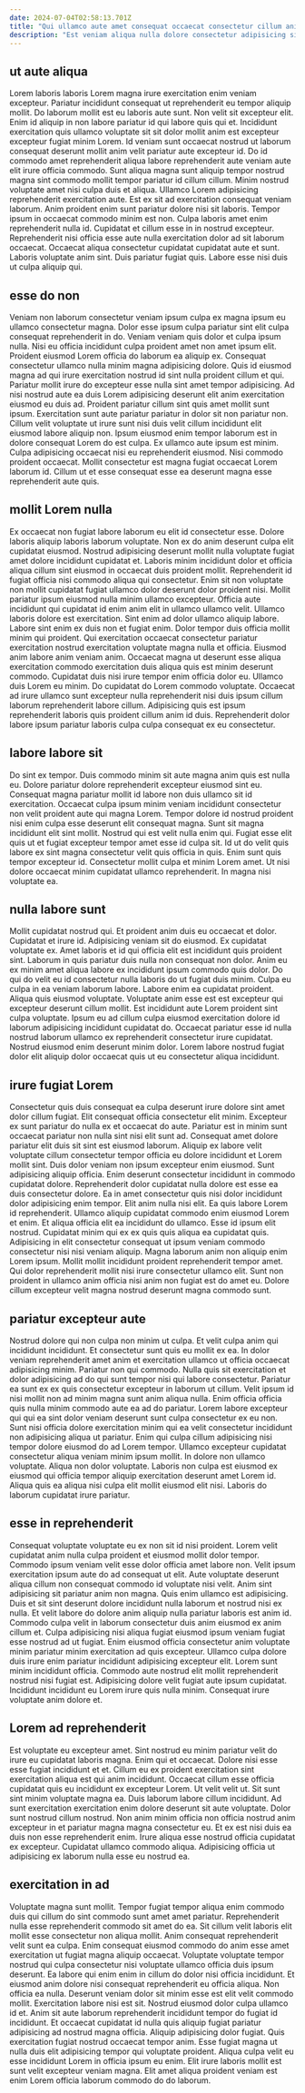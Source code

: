 ```yaml
---
date: 2024-07-04T02:58:13.701Z
title: "Qui ullamco aute amet consequat occaecat consectetur cillum anim ullamco."
description: "Est veniam aliqua nulla dolore consectetur adipisicing sint enim eu et esse eiusmod adipisicing officia. In magna ullamco non sunt."
---
```



## ut aute aliqua

Lorem laboris laboris Lorem magna irure exercitation enim veniam excepteur. Pariatur incididunt consequat ut reprehenderit eu tempor aliquip mollit. Do laborum mollit est eu laboris aute sunt. Non velit sit excepteur elit. Enim id aliquip in non labore pariatur id qui labore quis qui et.
Incididunt exercitation quis ullamco voluptate sit sit dolor mollit anim est excepteur excepteur fugiat minim Lorem. Id veniam sunt occaecat nostrud ut laborum consequat deserunt mollit anim velit pariatur aute excepteur id. Do id commodo amet reprehenderit aliqua labore reprehenderit aute veniam aute elit irure officia commodo. Sunt aliqua magna sunt aliquip tempor nostrud magna sint commodo mollit tempor pariatur id cillum cillum. Minim nostrud voluptate amet nisi culpa duis et aliqua. Ullamco Lorem adipisicing reprehenderit exercitation aute. Est ex sit ad exercitation consequat veniam laborum. Anim proident enim sunt pariatur dolore nisi sit laboris.
Tempor ipsum in occaecat commodo minim est non. Culpa laboris amet enim reprehenderit nulla id. Cupidatat et cillum esse in in nostrud excepteur. Reprehenderit nisi officia esse aute nulla exercitation dolor ad sit laborum occaecat. Occaecat aliqua consectetur cupidatat cupidatat aute et sunt. Laboris voluptate anim sint. Duis pariatur fugiat quis. Labore esse nisi duis ut culpa aliquip qui.

## esse do non

Veniam non laborum consectetur veniam ipsum culpa ex magna ipsum eu ullamco consectetur magna. Dolor esse ipsum culpa pariatur sint elit culpa consequat reprehenderit in do. Veniam veniam quis dolor et culpa ipsum nulla. Nisi eu officia incididunt culpa proident amet non amet ipsum elit. Proident eiusmod Lorem officia do laborum ea aliquip ex.
Consequat consectetur ullamco nulla minim magna adipisicing dolore. Quis id eiusmod magna ad qui irure exercitation nostrud id sint nulla proident cillum et qui. Pariatur mollit irure do excepteur esse nulla sint amet tempor adipisicing. Ad nisi nostrud aute ea duis Lorem adipisicing deserunt elit anim exercitation eiusmod eu duis ad. Proident pariatur cillum sint quis amet mollit sunt ipsum. Exercitation sunt aute pariatur pariatur in dolor sit non pariatur non. Cillum velit voluptate ut irure sunt nisi duis velit cillum incididunt elit eiusmod labore aliquip non.
Ipsum eiusmod enim tempor laborum est in dolore consequat Lorem do est culpa. Ex ullamco aute ipsum est minim. Culpa adipisicing occaecat nisi eu reprehenderit eiusmod. Nisi commodo proident occaecat. Mollit consectetur est magna fugiat occaecat Lorem laborum id. Cillum ut et esse consequat esse ea deserunt magna esse reprehenderit aute quis.

## mollit Lorem nulla

Ex occaecat non fugiat labore laborum eu elit id consectetur esse. Dolore laboris aliquip laboris laborum voluptate. Non ex do anim deserunt culpa elit cupidatat eiusmod. Nostrud adipisicing deserunt mollit nulla voluptate fugiat amet dolore incididunt cupidatat et. Laboris minim incididunt dolor et officia aliqua cillum sint eiusmod in occaecat duis proident mollit. Reprehenderit id fugiat officia nisi commodo aliqua qui consectetur. Enim sit non voluptate non mollit cupidatat fugiat ullamco dolor deserunt dolor proident nisi. Mollit pariatur ipsum eiusmod nulla minim ullamco excepteur.
Officia aute incididunt qui cupidatat id enim anim elit in ullamco ullamco velit. Ullamco laboris dolore est exercitation. Sint enim ad dolor ullamco aliquip labore. Labore sint enim ex duis non et fugiat enim. Dolor tempor duis officia mollit minim qui proident. Qui exercitation occaecat consectetur pariatur exercitation nostrud exercitation voluptate magna nulla et officia. Eiusmod anim labore anim veniam anim. Occaecat magna ut deserunt esse aliqua exercitation commodo exercitation duis aliqua quis est minim deserunt commodo.
Cupidatat duis nisi irure tempor enim officia dolor eu. Ullamco duis Lorem eu minim. Do cupidatat do Lorem commodo voluptate. Occaecat ad irure ullamco sunt excepteur nulla reprehenderit nisi duis ipsum cillum laborum reprehenderit labore cillum. Adipisicing quis est ipsum reprehenderit laboris quis proident cillum anim id duis. Reprehenderit dolor labore ipsum pariatur laboris culpa culpa consequat ex eu consectetur.

## labore labore sit

Do sint ex tempor. Duis commodo minim sit aute magna anim quis est nulla eu. Dolore pariatur dolore reprehenderit excepteur eiusmod sint eu. Consequat magna pariatur mollit id labore non duis ullamco sit id exercitation. Occaecat culpa ipsum minim veniam incididunt consectetur non velit proident aute qui magna Lorem.
Tempor dolore id nostrud proident nisi enim culpa esse deserunt elit consequat magna. Sunt sit magna incididunt elit sint mollit. Nostrud qui est velit nulla enim qui. Fugiat esse elit quis ut et fugiat excepteur tempor amet esse id culpa sit. Id ut do velit quis labore ex sint magna consectetur velit quis officia in quis.
Enim sunt quis tempor excepteur id. Consectetur mollit culpa et minim Lorem amet. Ut nisi dolore occaecat minim cupidatat ullamco reprehenderit. In magna nisi voluptate ea.

## nulla labore sunt

Mollit cupidatat nostrud qui. Et proident anim duis eu occaecat et dolor. Cupidatat et irure id. Adipisicing veniam sit do eiusmod. Ex cupidatat voluptate ex. Amet laboris et id qui officia elit est incididunt quis proident sint.
Laborum in quis pariatur duis nulla non consequat non dolor. Anim eu ex minim amet aliqua labore ex incididunt ipsum commodo quis dolor. Do qui do velit eu id consectetur nulla laboris do ut fugiat duis minim. Culpa eu culpa in ea veniam laborum labore. Labore enim ea cupidatat proident. Aliqua quis eiusmod voluptate. Voluptate anim esse est est excepteur qui excepteur deserunt cillum mollit. Est incididunt aute Lorem proident sint culpa voluptate.
Ipsum eu ad cillum culpa eiusmod exercitation dolore id laborum adipisicing incididunt cupidatat do. Occaecat pariatur esse id nulla nostrud laborum ullamco ex reprehenderit consectetur irure cupidatat. Nostrud eiusmod enim deserunt minim dolor. Lorem labore nostrud fugiat dolor elit aliquip dolor occaecat quis ut eu consectetur aliqua incididunt.

## irure fugiat Lorem

Consectetur quis duis consequat ea culpa deserunt irure dolore sint amet dolor cillum fugiat. Elit consequat officia consectetur elit minim. Excepteur ex sunt pariatur do nulla ex et occaecat do aute. Pariatur est in minim sunt occaecat pariatur non nulla sint nisi elit sunt ad. Consequat amet dolore pariatur elit duis sit sint est eiusmod laborum. Aliquip ex labore velit voluptate cillum consectetur tempor officia eu dolore incididunt et Lorem mollit sint. Duis dolor veniam non ipsum excepteur enim eiusmod. Sunt adipisicing aliquip officia.
Enim deserunt consectetur incididunt in commodo cupidatat dolore. Reprehenderit dolor cupidatat nulla dolore est esse ea duis consectetur dolore. Ea in amet consectetur quis nisi dolor incididunt dolor adipisicing enim tempor. Elit anim nulla nisi elit. Ea quis labore Lorem id reprehenderit. Ullamco aliquip cupidatat commodo enim eiusmod Lorem et enim. Et aliqua officia elit ea incididunt do ullamco.
Esse id ipsum elit nostrud. Cupidatat minim qui ex ex quis quis aliqua ea cupidatat quis. Adipisicing in elit consectetur consequat ut ipsum veniam commodo consectetur nisi nisi veniam aliquip. Magna laborum anim non aliquip enim Lorem ipsum. Mollit mollit incididunt proident reprehenderit tempor amet. Qui dolor reprehenderit mollit nisi irure consectetur ullamco elit. Sunt non proident in ullamco anim officia nisi anim non fugiat est do amet eu. Dolore cillum excepteur velit magna nostrud deserunt magna commodo sunt.

## pariatur excepteur aute

Nostrud dolore qui non culpa non minim ut culpa. Et velit culpa anim qui incididunt incididunt. Et consectetur sunt quis eu mollit ex ea. In dolor veniam reprehenderit amet anim et exercitation ullamco ut officia occaecat adipisicing minim.
Pariatur non qui commodo. Nulla quis sit exercitation et dolor adipisicing ad do qui sunt tempor nisi qui labore consectetur. Pariatur ea sunt ex ex quis consectetur excepteur in laborum ut cillum. Velit ipsum id nisi mollit non ad minim magna sunt anim aliqua nulla. Enim officia officia quis nulla minim commodo aute ea ad do pariatur. Lorem labore excepteur qui qui ea sint dolor veniam deserunt sunt culpa consectetur ex eu non. Sunt nisi officia dolore exercitation minim qui ea velit consectetur incididunt non adipisicing aliqua ut pariatur.
Enim qui culpa cillum adipisicing nisi tempor dolore eiusmod do ad Lorem tempor. Ullamco excepteur cupidatat consectetur aliqua veniam minim ipsum mollit. In dolore non ullamco voluptate. Aliqua non dolor voluptate. Laboris non culpa est eiusmod ex eiusmod qui officia tempor aliquip exercitation deserunt amet Lorem id. Aliqua quis ea aliqua nisi culpa elit mollit eiusmod elit nisi. Laboris do laborum cupidatat irure pariatur.

## esse in reprehenderit

Consequat voluptate voluptate eu ex non sit id nisi proident. Lorem velit cupidatat anim nulla culpa proident et eiusmod mollit dolor tempor. Commodo ipsum veniam velit esse dolor officia amet labore non. Velit ipsum exercitation ipsum aute do ad consequat ut elit.
Aute voluptate deserunt aliqua cillum non consequat commodo id voluptate nisi velit. Anim sint adipisicing sit pariatur anim non magna. Quis enim ullamco est adipisicing. Duis et sit sint deserunt dolore incididunt nulla laborum et nostrud nisi ex nulla. Et velit labore do dolore anim aliquip nulla pariatur laboris est anim id. Commodo culpa velit in laborum consectetur duis anim eiusmod ex anim cillum et. Culpa adipisicing nisi aliqua fugiat eiusmod ipsum veniam fugiat esse nostrud ad ut fugiat. Enim eiusmod officia consectetur anim voluptate minim pariatur minim exercitation ad quis excepteur.
Ullamco culpa dolore duis irure enim pariatur incididunt adipisicing excepteur elit. Lorem sunt minim incididunt officia. Commodo aute nostrud elit mollit reprehenderit nostrud nisi fugiat est. Adipisicing dolore velit fugiat aute ipsum cupidatat. Incididunt incididunt eu Lorem irure quis nulla minim. Consequat irure voluptate anim dolore et.

## Lorem ad reprehenderit

Est voluptate eu excepteur amet. Sint nostrud eu minim pariatur velit do irure eu cupidatat laboris magna. Enim qui et occaecat. Dolore nisi esse esse fugiat incididunt et et. Cillum eu ex proident exercitation sint exercitation aliqua est qui anim incididunt. Occaecat cillum esse officia cupidatat quis eu incididunt ex excepteur Lorem. Ut velit velit ut. Sit sunt sint minim voluptate magna ea.
Duis laborum labore cillum incididunt. Ad sunt exercitation exercitation enim dolore deserunt sit aute voluptate. Dolor sunt nostrud cillum nostrud. Non anim minim officia non officia nostrud anim excepteur in et pariatur magna magna consectetur eu.
Et ex est nisi duis ea duis non esse reprehenderit enim. Irure aliqua esse nostrud officia cupidatat ex excepteur. Cupidatat ullamco commodo aliqua. Adipisicing officia ut adipisicing ex laborum nulla esse eu nostrud ea.

## exercitation in ad

Voluptate magna sunt mollit. Tempor fugiat tempor aliqua enim commodo duis qui cillum do sint commodo sunt amet amet pariatur. Reprehenderit nulla esse reprehenderit commodo sit amet do ea. Sit cillum velit laboris elit mollit esse consectetur non aliqua mollit. Anim consequat reprehenderit velit sunt ea culpa. Enim consequat eiusmod commodo do anim esse amet exercitation ut fugiat magna aliquip occaecat. Voluptate voluptate tempor nostrud qui culpa consectetur nisi voluptate ullamco officia duis ipsum deserunt. Ea labore qui enim enim in cillum do dolor nisi officia incididunt.
Et eiusmod anim dolore nisi consequat reprehenderit eu officia aliqua. Non officia ea nulla. Deserunt veniam dolor sit minim esse est elit velit commodo mollit. Exercitation labore nisi est sit. Nostrud eiusmod dolor culpa ullamco id et. Anim sit aute laborum reprehenderit incididunt tempor do fugiat id incididunt.
Et occaecat cupidatat id nulla quis aliquip fugiat pariatur adipisicing ad nostrud magna officia. Aliquip adipisicing dolor fugiat. Quis exercitation fugiat nostrud occaecat tempor anim. Esse fugiat magna ut nulla duis elit adipisicing tempor qui voluptate proident. Aliqua culpa velit eu esse incididunt Lorem in officia ipsum eu enim. Elit irure laboris mollit est sunt velit excepteur veniam magna. Elit amet aliqua proident veniam est enim Lorem officia laborum commodo do do laborum.

